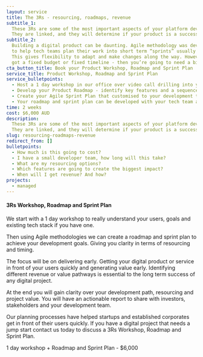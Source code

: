 ```yaml
---
layout: service
title: The 3Rs - resourcing, roadmaps, revenue
subtitle_1:
  These 3Rs are some of the most important aspects of your platform development.
  They are linked, and they will determine if your product is a success.
subtitle_2:
  Building a digital product can be daunting. Agile methodology was developed
  to help tech teams plan their work into short term “sprints” usually around 30 days.
  This gives flexibility to adapt and make changes along the way. However if you’ve
  got a fixed budget or fixed timeline - then you’re going to need a bit more certainty.
cta_button_title: Book your Product Workshop, Roadmap and Sprint Plan
service_title: Product Workshop, Roadmap and Sprint Plan
service_bulletpoints:
  - Host a 1 day workshop in our office over video call drilling into your audience and technology goals
  - Develop your Product Roadmap - identify key features and a sequence of development that links to resources and revenue.
  - Create your Agile Sprint Plan that customised to your development team that is easy to implement, test and deliver.
  - Your roadmap and sprint plan can be developed with your tech team and stakeholders - giving everyone clarity on the plan.
time: 2 weeks
cost: $6,000 AUD
description:
  These 3Rs are some of the most important aspects of your platform development.
  They are linked, and they will determine if your product is a success.
slug: resourcing-roadmaps-revenue
redirect_from: []
bulletpoints:
  - How much is this going to cost?
  - I have a small developer team, how long will this take?
  - What are my resourcing options?
  - Which features are going to create the biggest impact?
  - When will I get revenue? And how?
projects:
  - managed
---
```


#### 3Rs Workshop, Roadmap and Sprint Plan

We start with a 1 day workshop to really understand your users, goals and existing tech stack if you have one.

Then using Agile methodologies we can create a roadmap and sprint plan to achieve your development goals. Giving you clarity in terms of resourcing and timing.

The focus will be on delivering early. Getting your digital product or service in front of your users quickly and generating value early. Identifying different revenue or value pathways is essential to the long term success of any digital project.

At the end you will gain clarity over your development path, resourcing and project value. You will have an actionable report to share with investors, stakeholders and your development team.

Our planning processes have helped startups and established corporates get in front of their users quickly. If you have a digital project that needs a jump start contact us today to discuss a 3Rs Workshop, Roadmap and Sprint Plan.

1 day workshop + Roadmap and Sprint Plan - \$6,000
